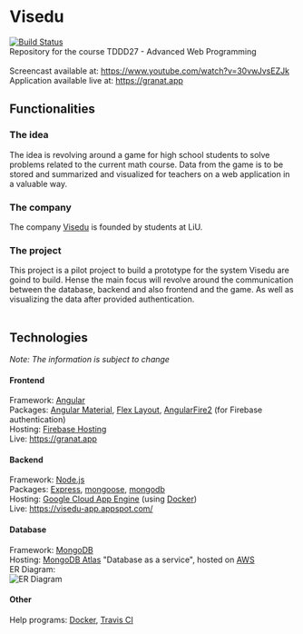 # Visedu
[![Build Status](https://travis-ci.org/vonElfvin/Visedu.svg?branch=master)](https://travis-ci.org/vonElfvin/Visedu)<br>
Repository for the course TDDD27 - Advanced Web Programming <br><br>
Screencast available at: https://www.youtube.com/watch?v=30vwJvsEZJk <br>
Application available live at: https://granat.app <br>

## Functionalities
### The idea
The idea is revolving around a game for high school students to solve problems related to the current math course. Data from the game is to be stored and summarized and visualized for teachers on a web application in a valuable way.

### The company
The company [Visedu](http://visedu.se/) is founded by students at LiU.

### The project
This project is a pilot project to build a prototype for the system Visedu are goind to build. Hense the main focus will revolve around the communication between the database, backend and also frontend and the game. As well as visualizing the data after provided authentication.<br><br>

## Technologies
*Note: The information is subject to change*
#### Frontend
Framework: [Angular](https://angular.io/)<br>
Packages: [Angular Material](https://material.angular.io/), [Flex Layout](https://github.com/angular/flex-layout), [AngularFire2](https://github.com/angular/angularfire2) (for Firebase authentication)<br>
Hosting: [Firebase Hosting](https://firebase.google.com/docs/hosting/)<br>
Live: https://granat.app

#### Backend
Framework: [Node.js](https://nodejs.org/en/)<br>
Packages: [Express](https://expressjs.com/en/4x/api.html), [mongoose](http://mongoosejs.com/docs/guide.html), [mongodb](http://mongodb.github.io/node-mongodb-native/3.0/api/)<br>
Hosting: [Google Cloud App Engine](https://cloud.google.com/appengine/) (using [Docker](https://www.docker.com/))<br>
Live: https://visedu-app.appspot.com/

#### Database
Framework: [MongoDB](https://www.mongodb.com/)<br>
Hosting: [MongoDB Atlas](https://www.mongodb.com/cloud/atlas) "Database as a service", hosted on [AWS](https://aws.amazon.com/)<br>
ER Diagram: <br>
![ER Diagram](https://i.imgur.com/WZEPnf0.png)

#### Other
Help programs: [Docker](https://www.docker.com/), [Travis CI](https://travis-ci.org)
